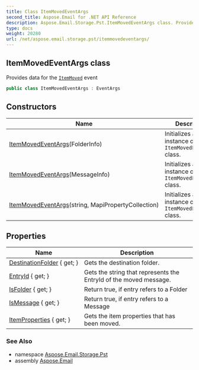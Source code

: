 ```yaml
---
title: Class ItemMovedEventArgs
second_title: Aspose.Email for .NET API Reference
description: Aspose.Email.Storage.Pst.ItemMovedEventArgs class. Provides data for the ItemMoved event
type: docs
weight: 20280
url: /net/aspose.email.storage.pst/itemmovedeventargs/
---
```

## ItemMovedEventArgs class

Provides data for the [`ItemMoved`](../folderinfo/itemmoved/) event

```csharp
public class ItemMovedEventArgs : EventArgs
```

## Constructors

| Name | Description |
| --- | --- |
| [ItemMovedEventArgs](itemmovedeventargs/#constructor)(FolderInfo) | Initializes a new instance of the `ItemMovedEventArgs` class. |
| [ItemMovedEventArgs](itemmovedeventargs/#constructor_1)(MessageInfo) | Initializes a new instance of the `ItemMovedEventArgs` class. |
| [ItemMovedEventArgs](itemmovedeventargs/#constructor_2)(string, MapiPropertyCollection) | Initializes a new instance of the `ItemMovedEventArgs` class. |

## Properties

| Name | Description |
| --- | --- |
| [DestinationFolder](../../aspose.email.storage.pst/itemmovedeventargs/destinationfolder/) { get; } | Gets the destination folder. |
| [EntryId](../../aspose.email.storage.pst/itemmovedeventargs/entryid/) { get; } | Gets the string that represents the EntryId of the moved message. |
| [IsFolder](../../aspose.email.storage.pst/itemmovedeventargs/isfolder/) { get; } | Return true, if entry refers to a Folder |
| [IsMessage](../../aspose.email.storage.pst/itemmovedeventargs/ismessage/) { get; } | Return true, if entry refers to a Message |
| [ItemProperties](../../aspose.email.storage.pst/itemmovedeventargs/itemproperties/) { get; } | Gets the item properties that has been moved. |

### See Also

* namespace [Aspose.Email.Storage.Pst](../../aspose.email.storage.pst/)
* assembly [Aspose.Email](../../)


